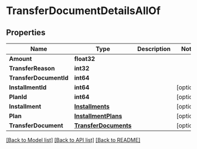# TransferDocumentDetailsAllOf

## Properties

Name | Type | Description | Notes
------------ | ------------- | ------------- | -------------
**Amount** | **float32** |  | 
**TransferReason** | **int32** |  | 
**TransferDocumentId** | **int64** |  | 
**InstallmentId** | **int64** |  | [optional] 
**PlanId** | **int64** |  | [optional] 
**Installment** | [**Installments**](Installments.md) |  | [optional] 
**Plan** | [**InstallmentPlans**](InstallmentPlans.md) |  | [optional] 
**TransferDocument** | [**TransferDocuments**](TransferDocuments.md) |  | [optional] 

[[Back to Model list]](../README.md#documentation-for-models) [[Back to API list]](../README.md#documentation-for-api-endpoints) [[Back to README]](../README.md)


